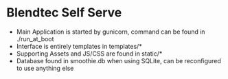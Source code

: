 # Blendtec Self Serve

- Main Application is started by gunicorn, command can be found in ./run_at_boot
- Interface is entirely templates in templates/*
- Supporting Assets and JS/CSS are found in static/*
- Database found in smoothie.db when using SQLite, can be reconfigured to use anything else
